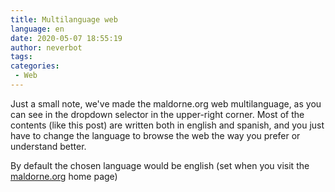 ```yaml
---
title: Multilanguage web
language: en
date: 2020-05-07 18:55:19
author: neverbot
tags:
categories:
 - Web
---
```


Just a small note, we've made the maldorne.org web multilanguage, as you can see in the dropdown selector in the upper-right corner. Most of the contents (like this post) are written both in english and spanish, and you just have to change the language to browse the web the way you prefer or understand better.

By default the chosen language would be english (set when you visit the [maldorne.org](https://maldorne.org) home page)
